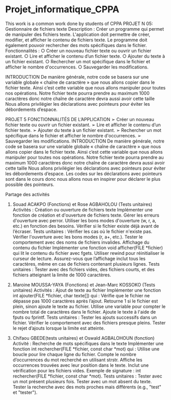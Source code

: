 # Projet_informatique_CPPA
 This work is a common work done by students of CPPA
 PROJET N 05: Gestionnaire de fichiers texte
 Description : Créer un programme qui permet de manipuler des fichiers texte. L'application
    doit permettre de créer, modifier, et afficher le contenu de fichiers texte. Le programme
    doit également pouvoir rechercher des mots spécifiques dans le fichier.
     Fonctionnalités :
○ Créer un nouveau fichier texte ou ouvrir un fichier existant.
○ Lire et afficher le contenu d’un fichier texte.
○ Ajouter du texte à un fichier existant.
○ Rechercher un mot spécifique dans le fichier et afficher le nombre d'occurrences.
○ Sauvegarder les modifications.

INTRODUCTION
De manière générale, notre code se basera sur une variable globale « chaîne de
caractère » que nous allons copier dans le fichier texte. Ainsi c’est cette variable
que nous allons manipuler pour toutes nos opérations. Notre fichier texte
pourra prendre au maximum 1000 caractères donc notre chaîne de caractère
devra aussi avoir cette taille Nous allons privilégier les déclarations avec
pointeurs pour éviter les débordements d’espace.

PROJET 5
FONCTIONNALITÉS DE L’APPLICATION
➢ Créer un nouveau fichier texte ou ouvrir un fichier existant.
➢ Lire et afficher le contenu d’un fichier texte.
➢ Ajouter du texte à un fichier existant.
➢ Rechercher un mot spécifique dans le fichier et afficher le nombre
d'occurrences.
➢ Sauvegarder les modifications.
INTRODUCTION
De manière générale, notre code se basera sur une variable globale « chaîne de
caractère » que nous allons copier dans le fichier texte. Ainsi c’est cette variable
que nous allons manipuler pour toutes nos opérations. Notre fichier texte
pourra prendre au maximum 1000 caractères donc notre chaîne de caractère
devra aussi avoir cette taille Nous allons privilégier les déclarations avec
pointeurs pour éviter les débordements d’espace. Les codes sur les déclarations
avec pointeurs sont dans le cours donc nous allons nous en inspirer pour
déclarer le plus possible des pointeurs.

Partage des activités
1. Souad ACAKPO (Fonctions) et Rose AGBAHOLOU (Tests unitaires)
Activités :
Création ou ouverture de fichiers texte
Implémenter une fonction de création et d'ouverture de fichiers texte.
Gérer les erreurs d'ouverture avec perror.
Utiliser les bons modes d'ouverture (w, r, a, etc.) en fonction des besoins.
Vérifier si le fichier existe déjà avant de l’écraser.
Tests unitaires :
Vérifier les cas où le fichier n'existe pas.
Vérifier l'ouverture avec les bons modes (r, a+, etc.).
Tester le comportement avec des noms de fichiers invalides.
Affichage du contenu du fichier
Implémenter une fonction void afficher(FILE *fichier) qui lit le contenu du
fichier avec fgets.
Utiliser rewind pour réinitialiser le curseur de lecture.
Assurez-vous que l’affichage inclut tous les caractères, même en cas de fichiers
contenant plusieurs lignes.
Tests unitaires :
Tester avec des fichiers vides, des fichiers courts, et des fichiers atteignant la
limite de 1000 caractères.

2. Maroine MOUSSA-YAYA (Fonctions) et Jean-Marc KOSSOKO (Tests
unitaires)
Activités :
Ajout de texte au fichier
Implémenter une fonction int ajouter(FILE *fichier, char texte[]) qui :
Vérifie que le fichier ne dépasse pas 1000 caractères après l’ajout.
Retourne 1 si le fichier est plein, sinon ajoute le texte au fichier.
Utilise une variable pour compter le nombre total de caractères dans le fichier.
Ajoute le texte à l'aide de fputs ou fprintf.
Tests unitaires :
Tester les ajouts successifs dans un fichier.
Vérifier le comportement avec des fichiers presque pleins.
Tester le rejet d’ajouts lorsque la limite est atteinte.
3. Chifaou GBEDE(tests unitaires) et Oswald AGBALOHOUN (fonction)
Activité :
Recherche de mots spécifiques dans le texte
Implémenter une fonction int rechercher(FILE *fichier, const char *mot) qui :
Utilise une boucle pour lire chaque ligne du fichier.
Compte le nombre d’occurrences du mot recherché en utilisant strstr.
Affiche les occurrences trouvées avec leur position dans le texte.
Inclut une vérification pour les fichiers vides.
Exemple de signature : int rechercher(FILE *fichier, const char *mot).
Tests unitaires :
Tester avec un mot présent plusieurs fois.
Tester avec un mot absent du texte.
Tester la recherche avec des mots proches mais différents (e.g., "test" et
"tester").

